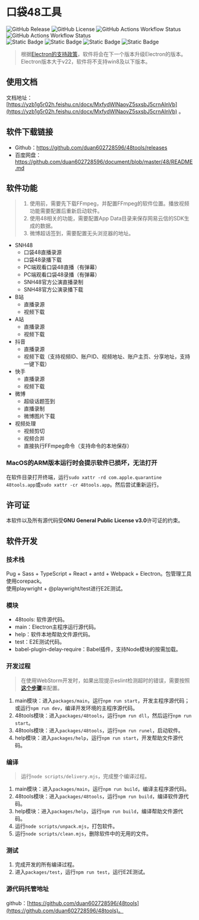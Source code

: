 # 口袋48工具

![GitHub Release](https://img.shields.io/github/v/release/duan602728596/48tools)
   ![GitHub License](https://img.shields.io/github/license/duan602728596/48tools)   ![GitHub Actions Workflow Status](https://img.shields.io/github/actions/workflow/status/duan602728596/48tools/.github%2Fworkflows%2Fbuild.yml?style=flat&label=Build%20apps%20CI%20(Intel))   ![GitHub Actions Workflow Status](https://img.shields.io/github/actions/workflow/status/duan602728596/48tools/.github%2Fworkflows%2Fbuild-xlarge.yml?style=flat&label=Build%20apps%20CI%20in%20xlarge%20runner%20(ARM))   
![Static Badge](https://img.shields.io/badge/Win10-fa541c?style=for-the-badge)   ![Static Badge](https://img.shields.io/badge/Win11-fa8c16?style=for-the-badge)   ![Static Badge](https://img.shields.io/badge/Linux-722ed1?style=for-the-badge)   ![Static Badge](https://img.shields.io/badge/MacOS-eb2f96?style=for-the-badge)

> 根据[Electron的支持政策](https://www.electronjs.org/docs/latest/tutorial/electron-timelines)，软件将会在下一个版本升级Electron的版本。Electron版本大于v22，软件将不支持win8及以下版本。

## 使用文档

文档地址：[https://yzb1g5r02h.feishu.cn/docx/MxfydWlNaovZ5sxsbJ5crnAlnVb](https://yzb1g5r02h.feishu.cn/docx/MxfydWlNaovZ5sxsbJ5crnAlnVb) 。

## 软件下载链接

* Github：https://github.com/duan602728596/48tools/releases
* 百度网盘：https://github.com/duan602728596/document/blob/master/48/README.md

## 软件功能

> 1. 使用前，需要先下载FFmpeg，并配置FFmpeg的软件位置。播放视频功能需要配置后重新启动软件。   
> 2. 使用48相关的功能，需要配置App Data目录来保存网易云信的SDK生成的数据。   
> 3. 微博超话签到，需要配置无头浏览器的地址。

* SNH48
  * 口袋48直播录源
  * 口袋48录播下载
  * PC端观看口袋48直播（有弹幕）
  * PC端观看口袋48录播（有弹幕）
  * SNH48官方公演直播录制
  * SNH48官方公演录播下载
* B站 
  * 直播录源
  * 视频下载
* A站
  * 直播录源
  * 视频下载
* 抖音
  * 直播录源
  * 视频下载（支持视频ID、账户ID、视频地址、账户主页、分享地址，支持一键下载） 
* 快手
  * 直播录源
  * 视频下载
* 微博
  * 超级话题签到
  * 直播录制
  * 微博图片下载
* 视频处理
  * 视频剪切
  * 视频合并
  * 直接执行FFmpeg命令（支持命令的本地保存）

### MacOS的ARM版本运行时会提示软件已损坏，无法打开

在软件目录打开终端，运行`sudo xattr -rd com.apple.quarantine 48tools.app`或`sudo xattr -cr 48tools.app`。然后尝试重新运行。

## 许可证

本软件以及所有源代码受**GNU General Public License v3.0**许可证的约束。

## 软件开发

### 技术栈

Pug + Sass + TypeScript + React + antd + Webpack + Electron。包管理工具使用corepack。   
使用playwright + @playwright/test进行E2E测试。

### 模块

* 48tools: 软件源代码。
* main：Electron主程序运行源代码。
* help：软件本地帮助文件源代码。
* test：E2E测试代码。
* babel-plugin-delay-require：Babel插件，支持Node模块的按需加载。

### 开发过程

> 在使用WebStorm开发时，如果出现提示eslint检测超时的错误，需要按照[**这个步骤**](https://youtrack.jetbrains.com/issue/WEB-63073/ESLint-creates-a-lot-of-node-processes#focus=Comments-27-8111996.0-0)来配置。

1. main模块：进入`packages/main`，运行`npm run start`，开发主程序源代码；或运行`npm run dev`，编译开发环境的主程序源代码。
2. 48tools模块：进入`packages/48tools`，运行`npm run dll`，然后运行`npm run start`。
3. 48tools模块：进入`packages/48tools`，运行`npm run runel`，启动软件。
4. help模块：进入`packages/help`，运行`npm run start`，开发帮助文件源代码。

### 编译

> 运行`node scripts/delivery.mjs`，完成整个编译过程。

1. main模块：进入`packages/main`，运行`npm run build`，编译主程序源代码。
2. 48tools模块：进入`packages/48tools`，运行`npm run build`，编译软件源代码。
3. help模块：进入`packages/help`，运行`npm run build`，编译帮助文件源代码。
4. 运行`node scripts/unpack.mjs`，打包软件。
5. 运行`node scripts/clean.mjs`，删除软件中的无用的文件。

### 测试

1. 完成开发的所有编译过程。
2. 进入`packages/test`，运行`npm run test`，运行E2E测试。

### 源代码托管地址

github：[https://github.com/duan602728596/48tools](https://github.com/duan602728596/48tools)。